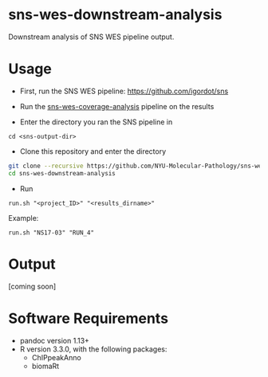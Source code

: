 # sns-wes-downstream-analysis
Downstream analysis of SNS WES pipeline output.

# Usage

- First, run the SNS WES pipeline: https://github.com/igordot/sns

- Run the [sns-wes-coverage-analysis](https://github.com/NYU-Molecular-Pathology/sns-wes-coverage-analysis) pipeline on the results 

- Enter the directory you ran the SNS pipeline in 

```
cd <sns-output-dir>
```

- Clone this repository and enter the directory

```bash
git clone --recursive https://github.com/NYU-Molecular-Pathology/sns-wes-downstream-analysis.git
cd sns-wes-downstream-analysis
```

- Run 

```
run.sh "<project_ID>" "<results_dirname>"
```

Example:

```
run.sh "NS17-03" "RUN_4"
```

# Output
[coming soon]

# Software Requirements
- pandoc version 1.13+ 
- R version 3.3.0, with the following packages:
  - ChIPpeakAnno
  - biomaRt
